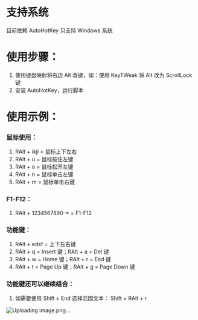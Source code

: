 # 支持系统
目前依赖 AutoHotKey 只支持 Windows 系统

# 使用步骤：
1. 使用键盘映射将右边 Alt 改键，如：使用 KeyTWeak 将 Alt 改为 ScrollLock 键
2. 安装 AutoHotKey，运行脚本

# 使用示例：
### 鼠标使用：
1. RAlt + ikjl = 鼠标上下左右
2. RAlt + u = 鼠标按住左键
3. RAlt + o = 鼠标松开左键
4. RAlt + n = 鼠标单击左键
5. RAlt + m = 鼠标单击右键

### F1-F12：
1. RAlt + 1234567890-= = F1-F12

### 功能键：
1. RAlt + edsf = 上下左右键
2. RAlt + q = Insert 键；RAlt + a = Del 键
3. RAlt + w = Home 键；RAlt + r = End 键
4. RAlt + t = Page Up 键；RAlt + g = Page Down 键

### 功能键还可以继续组合：
1. 如需要使用 Shift + End 选择范围文本： Shift + RAlt + r

![Uploading image.png…]()

